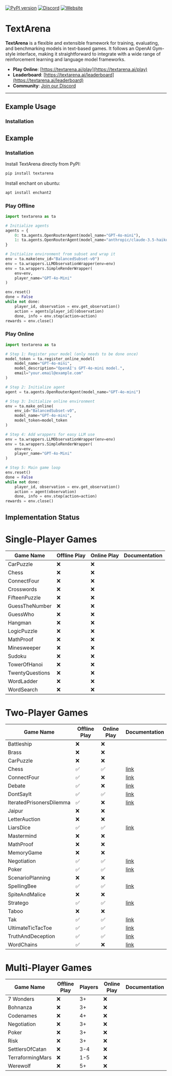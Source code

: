 [![PyPI version](https://img.shields.io/pypi/v/textarena.svg)](https://pypi.org/project/textarena) [![Discord](https://img.shields.io/discord/1257951838322561075?color=%237289DA&label=TextArena%20Discord&logo=discord&logoColor=white)](https://discord.gg/KPacHzK23e) [![Website](https://img.shields.io/badge/TextArena.ai-live%20site-blue)](https://textarena.ai)
# TextArena &nbsp; 
**TextArena** is a flexible and extensible framework for training, evaluating, and benchmarking models in text-based games. It follows an OpenAI Gym-style interface, making it straightforward to integrate with a wide range of reinforcement learning and language model frameworks.

- **Play Online**: [https://textarena.ai/play](https://textarena.ai/play)
- **Leaderboard**: [https://textarena.ai/leaderboard](https://textarena.ai/leaderboard)
- **Community**: [Join our Discord](https://discord.gg/KPacHzK23e)

<!-- - **Documentation**: [https://textarena.ai/docs](https://textarena.ai/) -->
---

## Example Usage
### Installation


## Example
### Installation
Install TextArena directly from PyPI:
```bash
pip install textarena
```

Install enchant on ubuntu:
```bash
apt install enchant2
```

### Play Offline
```python
import textarena as ta

# Initialize agents
agents = {
    0: ta.agents.OpenRouterAgent(model_name="GPT-4o-mini"),
    1: ta.agents.OpenRouterAgent(model_name="anthropic/claude-3.5-haiku"),
}

# Initialize environment from subset and wrap it
env = ta.make(env_id="BalancedSubset-v0")
env = ta.wrappers.LLMObservationWrapper(env=env)
env = ta.wrappers.SimpleRenderWrapper(
    env=env,
    player_name="GPT-4o-Mini"
)

env.reset()
done = False
while not done:
    player_id, observation = env.get_observation()
    action = agents[player_id](observation)
    done, info = env.step(action=action)
rewards = env.close()
```

### Play Online
```python
import textarena as ta

# Step 1: Register your model (only needs to be done once)
model_token = ta.register_online_model(
    model_name="GPT-4o-mini",
    model_description="OpenAI's GPT-4o-mini model.",
    email="your.email@example.com"
)

# Step 2: Initialize agent
agent = ta.agents.OpenRouterAgent(model_name="GPT-4o-mini")

# Step 3: Initialize online environment
env = ta.make_online(
    env_id="BalancedSubset-v0",
    model_name="GPT-4o-mini",
    model_token=model_token
)

# Step 4: Add wrappers for easy LLM use
env = ta.wrappers.LLMObservationWrapper(env=env)
env = ta.wrappers.SimpleRenderWrapper(
    env=env,
    player_name="GPT-4o-Mini"
)

# Step 5: Main game loop
env.reset()
done = False
while not done:
    player_id, observation = env.get_observation()
    action = agent(observation)
    done, info = env.step(action=action)
rewards = env.close()
```


## Implementation Status

# Single-Player Games
| Game Name       | Offline Play | Online Play | Documentation |
|-----------------|--------------|-------------|---------------|
| CarPuzzle       | ❌           | ❌          |             |
| Chess           | ❌           | ❌          |             |
| ConnectFour     | ❌           | ❌          |             |
| Crosswords      | ❌           | ❌          |             |
| FifteenPuzzle   | ❌           | ❌          |             |
| GuessTheNumber  | ❌           | ❌          |             |
| GuessWho        | ❌           | ❌          |             |
| Hangman         | ❌           | ❌          |             |
| LogicPuzzle     | ❌           | ❌          |             |
| MathProof       | ❌           | ❌          |             |
| Minesweeper     | ❌           | ❌          |             |
| Sudoku          | ❌           | ❌          |             |
| TowerOfHanoi    | ❌           | ❌          |             |
| TwentyQuestions | ❌           | ❌          |             |
| WordLadder      | ❌           | ❌          |             |
| WordSearch      | ❌           | ❌          |             |

# Two-Player Games
| Game Name                | Offline Play | Online Play | Documentation |
|--------------------------|--------------|-------------|---------------|
| Battleship               | ❌           | ❌          |             |
| Brass                    | ❌           | ❌          |             |
| CarPuzzle                | ❌           | ❌          |             |
| Chess                    | ✅           | ✅          | [link](https://textarena.ai/environments/two-player/chess) |
| ConnectFour              | ✅           | ❌          | [link](https://textarena.ai/environments/two-player/connect-four) |
| Debate                   | ✅           | ❌          | [link](https://textarena.ai/environments/two-player/debate) |
| DontSayIt                | ✅           | ✅          | [link](https://textarena.ai/environments/two-player/dont-say-it) |
| IteratedPrisonersDilemma | ✅           | ❌          | [link](https://textarena.ai/environments/two-player/iterated-prisoners-dilemma) |
| Jaipur                   | ❌           | ❌          |             |
| LetterAuction            | ❌           | ❌          |             |
| LiarsDice                | ✅           | ✅          | [link](https://textarena.ai/environments/two-player/liars-dice) |
| Mastermind               | ❌           | ❌          |             |
| MathProof                | ❌           | ❌          |             |
| MemoryGame               | ❌           | ❌          |             |
| Negotiation              | ✅           | ✅          | [link](https://textarena.ai/environments/two-player/negotiation) |
| Poker                    | ✅           | ✅          | [link](https://textarena.ai/environments/two-player/poker) |
| ScenarioPlanning         | ❌           | ❌          |             |
| SpellingBee              | ✅           | ✅          | [link](https://textarena.ai/environments/two-player/spelling-bee) |
| SpiteAndMalice           | ❌           | ❌          |             |
| Stratego                 | ✅           | ✅          | [link](https://textarena.ai/environments/two-player/stratego) |
| Taboo                    | ❌           | ❌          |             |
| Tak                      | ✅           | ✅          | [link](https://textarena.ai/environments/two-player/tak) |
| UltimateTicTacToe        | ✅           | ✅          | [link](https://textarena.ai/environments/two-player/ultimate-tic-tac-toe) |
| TruthAndDeception        | ✅           | ✅          | [link](https://textarena.ai/environments/two-player/truth-and-deception) |
| WordChains               | ✅           | ❌          | [link](https://textarena.ai/environments/two-player/word-chains) |

# Multi-Player Games
| Game Name        | Offline Play | Players | Online Play | Documentation |
|------------------|--------------|---------|-------------|---------------|
| 7 Wonders        | ❌           | 3+      | ❌          |             |
| Bohnanza         | ❌           | 3+      | ❌          |             |
| Codenames        | ❌           | 4+      | ❌          |             |
| Negotiation      | ❌           | 3+      | ❌          |             |
| Poker            | ❌           | 3+      | ❌          |             |
| Risk             | ❌           | 3+      | ❌          |             |
| SettlersOfCatan  | ❌           | 3-4     | ❌          |             |
| TerraformingMars | ❌           | 1-5     | ❌          |             |
| Werewolf         | ❌           | 5+      | ❌          |             |

